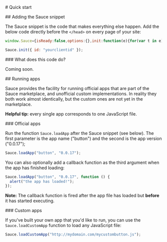 # Quick start


## Adding the Sauce snippet

The Sauce snippet is the code that makes everything else happen. Add the below code directly before the `</head>` on every page of your site:

```js
window.Sauce={isReady:false,options:{},init:function(e){for(var t in e){this.options[t]=e[t]}var n=document.createElement("script");n.src="//dtt617kogtcso.cloudfront.net/sauce.min.js";n.async=true;n.id="sauce-js";document.getElementsByTagName("head")[0].appendChild(n)},readyCallbacks:[],ready:function(e){if(this.isReady){e()}else{this.readyCallbacks.push(e)}},loadApp:function(e,t,n){this.readyCallbacks.push(function(){Sauce.loadApp(e,t,n)})},loadCustomApp:function(e,t){this.readyCallbacks.push(function(){Sauce.loadCustomApp(e,t)})},_data:{},describe:function(e,t){this._data[e]=t}}

Sauce.init({ id: "yourclientid" });
```

### What does this code do? 

Coming soon.


## Running apps

Sauce provides the facility for running official apps that are part of the Sauce marketplace, and unofficial custom implementations. In reality they both work almost identically, but the custom ones are not yet in the marketplace. 

__Helpful tip:__ every single app corresponds to one JavaScript file.


### Official apps

Run the function `Sauce.loadApp` after the Sauce snippet (see below). The first parameter is the app name ("button") and the second is the app version ("0.0.17");

```js
Sauce.loadApp("button", "0.0.17");
```

You can also optionally add a callback function as the third argument when the app has finished loading:

```js
Sauce.loadApp("button", "0.0.17", function () {
  alert("the app has loaded!");
});
```

__Note:__ The callback function is fired after the app file has loaded but __before__ it has started executing.


### Custom apps

If you've built your own app that you'd like to run, you can use the `Sauce.loadCustomApp` function to load any JavaScript file:

```js
Sauce.loadCustomApp("http://mydomain.com/mycustombutton.js");
```

